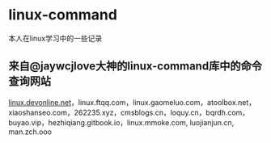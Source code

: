 # linux-command
本人在linux学习中的一些记录

## 来自@jaywcjlove大神的linux-command库中的命令查询网站
 

[linux.devonline.net](linux.devonline.net)，linux.ftqq.com，linux.gaomeluo.com，atoolbox.net，xiaoshanseo.com，262235.xyz，cmsblogs.cn，loquy.cn，bqrdh.com，buyao.vip，hezhiqiang.gitbook.io，linux.mmoke.com, luojianjun.cn, man.zch.ooo


